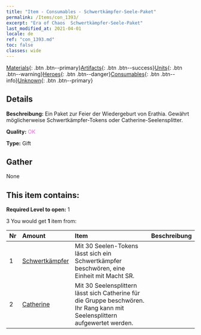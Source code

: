 ```yaml
---
title: "Item - Consumables - Schwertkämpfer-Seele-Paket"
permalink: /Items/con_1393/
excerpt: "Era of Chaos  Schwertkämpfer-Seele-Paket"
last_modified_at: 2021-04-01
locale: de
ref: "con_1393.md"
toc: false
classes: wide
---
```

 [Materials](/de/Items/){: .btn .btn--primary}[Artifacts](/de/Items/Artifacts/){: .btn .btn--success}[Units](/de/Items/Units/){: .btn .btn--warning}[Heroes](/de/Items/Heroes/){: .btn .btn--danger}[Consumables](/de/Items/Consumables/){: .btn .btn--info}[Unknown](/de/Items/Unknown/){: .btn .btn--primary}

## Details
 **Beschreibung:** Ein Paket zur Feier der Wiedergeburt von Erathia. Gewährt möglicherweise Schwertkämpfer-Tokens oder Catherine-Seelensplitter.

 **Quality:** <span style="color: #DA70D6">OK</span>

 **Type:** Gift

## Gather

  None

## This item contains:

 **Required Level to open:** 1

 3 You would get **1** item  from:

  | Nr | Amount |     Item    | Beschreibung |
  |:---|:-------|:------------|:-----------:|
  | 1 | [Schwertkämpfer](/de/Items/unt_193/) | Mit 30 Seelen-Tokens lässt sich ein Schwertkämpfer beschwören, eine Einheit mit Macht SR. | 
  | 2 | [Catherine](/de/Items/her_361/) | Mit 30 Seelensplittern lässt sich Catherine für die Gruppe beschwören. Ihr Rang kann mit Seelensplittern aufgewertet werden. | 
